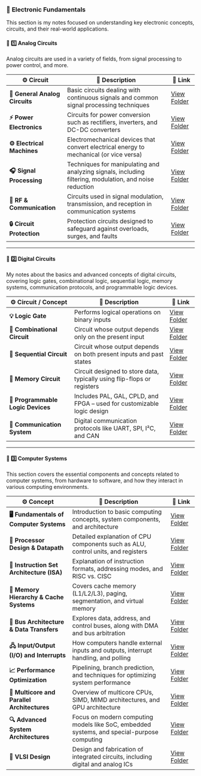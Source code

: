 ### 🔹 **Electronic Fundamentals**
This section is my notes focused on understanding key electronic concepts, circuits, and their real-world applications.

#### 🔗 1️⃣ **Analog Circuits**
 Analog circuits are used in a variety of fields, from signal processing to power control, and more.

| ⚙️ Circuit                  | 📜 Description                                                                         | 🔗 Link                                              |
|----------------------------|--------------------------------------------------------------------------------------|-----------------------------------------------------|
| **🔌 General Analog Circuits** | Basic circuits dealing with continuous signals and common signal processing techniques | [View Folder](./Analog_Circuits/Analog_Basic)               |
| **⚡ Power Electronics**     | Circuits for power conversion such as rectifiers, inverters, and DC-DC converters      | [View Folder](./Analog_Circuits/Power_Electronics)                  |
| **⚙️ Electrical Machines**   | Electromechanical devices that convert electrical energy to mechanical (or vice versa) | [View Folder](./Analog_Circuits/Electrical_Machines)                |
| **🎧 Signal Processing**     | Techniques for manipulating and analyzing signals, including filtering, modulation, and noise reduction | [View Folder](./Analog_Circuits/Signal_Processing) |
| **📡 RF & Communication**    | Circuits used in signal modulation, transmission, and reception in communication systems | [View Folder](./Analog_Circuits/RF_Communication)               |
| **🔒 Circuit Protection**    | Protection circuits designed to safeguard against overloads, surges, and faults        | [View Folder](./Analog_Circuits/Circuit_Protection)                 |

---

#### 🔗 2️⃣ **Digital Circuits**
My notes about the basics and advanced concepts of digital circuits, covering logic gates, combinational logic, sequential logic, memory systems, communication protocols, and programmable logic devices.

| ⚙️ Circuit / Concept             | 📜 Description                                                                   | 🔗 Link                                              |
|----------------------------------|-----------------------------------------------------------------------------------|-----------------------------------------------------|
| **💡 Logic Gate**                | Performs logical operations on binary inputs                                     | [View Folder](./Digital_Circuit/Logic_Gates)        |
| **🔲 Combinational Circuit**     | Circuit whose output depends only on the present input                           | [View Folder](./Digital_Circuit/Combinational_Circuit) |
| **🔁 Sequential Circuit**        | Circuit whose output depends on both present inputs and past states              | [View Folder](./Digital_Circuit/Sequential_Circuit) |
| **🧠 Memory Circuit**            | Circuit designed to store data, typically using flip-flops or registers          | [View Folder](./Digital_Circuit/Memory_Circuit)     |
| **🧩 Programmable Logic Devices**| Includes PAL, GAL, CPLD, and FPGA – used for customizable logic design          | [View Folder](./Digital_Circuit/PLD)                |
| **🔗 Communication System**      | Digital communication protocols like UART, SPI, I²C, and CAN                     | [View Folder](./Digital_Circuit/Comm_Protocol) |

---
#### 🔗 3️⃣ **Computer Systems**
This section covers the essential components and concepts related to computer systems, from hardware to software, and how they interact in various computing environments.

| ⚙️ Concept                        | 📜 Description                                                                  | 🔗 Link                                              |
|-------------------------------------------|---------------------------------------------------------------------------------|-----------------------------------------------------|
| **🖥️ Fundamentals of Computer Systems**   | Introduction to basic computing concepts, system components, and architecture  | [View Folder](./Computer_System/Fundamentals)       |
| **🧠 Processor Design & Datapath**        | Detailed explanation of CPU components such as ALU, control units, and registers | [View Folder](./Computer_System/Processor)   |
| **🧮 Instruction Set Architecture (ISA)** | Explanation of instruction formats, addressing modes, and RISC vs. CISC          | [View Folder](./Computer_System/ISA)                |
| **💾 Memory Hierarchy & Cache Systems**   | Covers cache memory (L1/L2/L3), paging, segmentation, and virtual memory        | [View Folder](./Computer_System/Memory_Hierarchy)   |
| **🧰 Bus Architecture & Data Transfers**  | Explores data, address, and control buses, along with DMA and bus arbitration    | [View Folder](./Computer_System/Bus)   |
| **🖧 Input/Output (I/O) and Interrupts**  | How computers handle external inputs and outputs, interrupt handling, and polling| [View Folder](./Computer_System/IO)      |
| **📈 Performance Optimization**           | Pipelining, branch prediction, and techniques for optimizing system performance  | [View Folder](./Computer_System/Performance)  |
| **🧩 Multicore and Parallel Architectures**| Overview of multicore CPUs, SIMD, MIMD architectures, and GPU architecture      | [View Folder](./Computer_System/Multicore_Parallel) |
| **🔍 Advanced System Architectures**      | Focus on modern computing models like SoC, embedded systems, and special-purpose computing | [View Folder](./Computer_System/Advanced_Architectures) |
| **🔲 VLSI Design**                        | Design and fabrication of integrated circuits, including digital and analog ICs | [View Folder](./Computer_System/VLSI)        |
